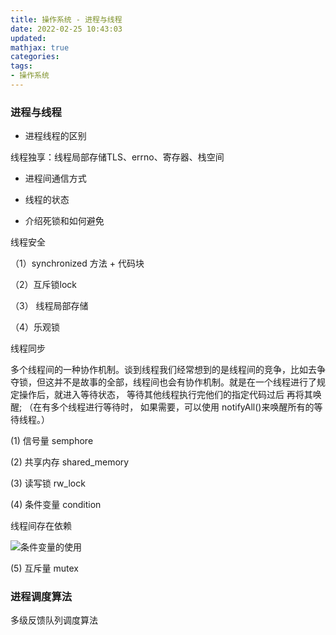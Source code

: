 ```yaml
---
title: 操作系统 - 进程与线程
date: 2022-02-25 10:43:03
updated:
mathjax: true
categories:
tags: 
- 操作系统
---
```

### 进程与线程

* 进程线程的区别

线程独享：线程局部存储TLS、errno、寄存器、栈空间

* 进程间通信方式

* 线程的状态

* 介绍死锁和如何避免

线程安全

（1）synchronized 方法 + 代码块


（2）互斥锁lock

（3） 线程局部存储

（4）乐观锁

线程同步

多个线程间的一种协作机制。谈到线程我们经常想到的是线程间的竞争，比如去争夺锁，但这并不是故事的全部，线程间也会有协作机制。就是在一个线程进行了规定操作后，就进入等待状态， 等待其他线程执行完他们的指定代码过后 再将其唤醒;
（在有多个线程进行等待时， 如果需要，可以使用 notifyAll()来唤醒所有的等待线程。）

(1) 信号量 semphore

(2) 共享内存 shared_memory

(3) 读写锁 rw_lock

(4) 条件变量 condition

线程间存在依赖

![条件变量的使用](https://img-blog.csdnimg.cn/img_convert/edb8f67325ff3f693d58f635eeff9650.jpeg)

(5) 互斥量 mutex


### 进程调度算法

多级反馈队列调度算法


